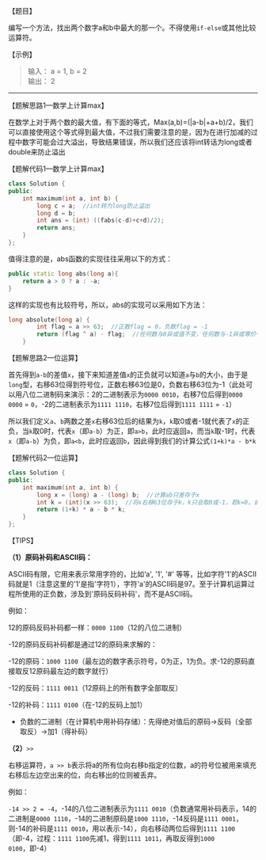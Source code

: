 【题目】

编写一个方法，找出两个数字a和b中最大的那一个。不得使用`if-else`或其他比较运算符。

【示例】

> 输入： a = 1, b = 2  
> 输出： 2

---

【题解思路1—数学上计算max】

在数学上对于两个数的最大值，有下面的等式，Max(a,b)=(|a-b|+a+b)/2，我们可以直接使用这个等式得到最大值，不过我们需要注意的是，因为在进行加减的过程中数字可能会过大溢出，导致结果错误，所以我们还应该将int转话为long或者double来防止溢出

【题解代码1—数学上计算max】

```c++
class Solution {
public:
    int maximum(int a, int b) {
        long c = a;  //int转为long防止溢出
        long d = b;
        int ans = (int) ((fabs(c-d)+c+d)/2);
        return ans;
    }
};
```

值得注意的是，abs函数的实现往往采用以下的方式：

```c++
public static long abs(long a){
	return a > 0 ? a : -a;
}
```

这样的实现也有比较符号，所以，abs的实现可以采用如下方法：

```c++
long absolute(long a) {
        int flag = a >> 63;  //正数flag = 0，负数flag = -1
        return (flag ^ a) - flag;  //任何数与0异或值不变，任何数与-1异或等价于按位取反，那么当a>0时，返回a；当a<0时，返回a按位取反后加1的值（即-a）
    }
```

【题解思路2—位运算】

首先得到`a-b`的差值`x`，接下来知道差值`x`的正负就可以知道`a`与`b`的大小，由于是`long`型，右移63位得到符号位，正数右移63位是0，负数右移63位为-1（此处可以用八位二进制码来演示：2的二进制表示为`0000 0010`，右移7位后得到`0000 0000` = `0`，-2的二进制表示为`1111 1110`，右移7位后得到`1111 1111` = `-1`）

所以我们定义`a`、`b`两数之差`x`右移63位后的结果为`k`，`k`取0或者-1就代表了`x`的正负，当`k`取0时，代表`x`（即`a-b`）为正，即`a>b`，此时应返回`a`，而当`k`取-1时，代表`x`（即`a-b`）为负，即`a<b`，此时应返回`b`，因此得到我们的计算公式`(1+k)*a - b*k`

【题解代码2—位运算】

```c++
class Solution {
public:
    int maximum(int a, int b) {
        long x = (long) a - (long) b;  //计算ab只差存于x
        int k = (int)(x >> 63);  //将x右移63位存于k，k只会取0或-1，若k=0，说明x>0，即a>b，返回a；若k=-1，说明x<0，即a<b，返回b
        return (1+k) * a - b * k;
    }
};
```

【TIPS】

**（1）原码补码和ASCII码：**

ASCII码有限，它用来表示常用字符的，比如‘a', '1', '#' 等等，比如字符'1'的ASCII码就是1（注意这里的'1'是指'字符1），字符'a'的ASCII码是97。至于计算机运算过程所使用的正负数，涉及到'原码反码补码'，而不是ASCII码。

例如：

12的原码反码补码都一样：`0000 1100`（12的八位二进制）

-12的原码反码补码都是通过12的原码来求解的：

-12的原码：`1000 1100`（最左边的数字表示符号，0为正，1为负。求-12的原码直接取反12原码最左边的数字就行）

-12的反码：`1111 0011`（12原码上的所有数字全部取反）

-12的补码：`1111 0100`（在-12的反码上加1）

* 负数的二进制（在计算机中用补码存储）：先得绝对值后的原码->反码（全部取反）->加1（得补码）

**（2）**`>>`

右移运算符，`a >> b`表示将a的所有位向右移b指定的位数，a的符号位被用来填充右移后左边空出来的位，向右移出的位则被丢弃。

例如：

`-14 >> 2 = -4`，-14的八位二进制表示为`1111 0010`（负数通常用补码表示，14的二进制是`0000 1110`，-14的二进制原码是`1000 1110`，-14反码是`1111 0001`，则-14的补码是`1111 0010`，用以表示-14），向右移动两位后得到`1111 1100`（即-4，过程：`1111 1100`先减1，得到`1111 1011`，再取反得到`1000 0100`，即-4）